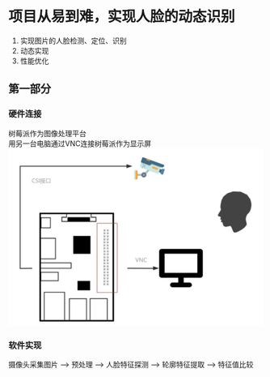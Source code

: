 # 项目从易到难，实现人脸的动态识别
1. 实现图片的人脸检测、定位、识别
2. 动态实现
3. 性能优化
## 第一部分
### 硬件连接  
树莓派作为图像处理平台  
用另一台电脑通过VNC连接树莓派作为显示屏  
![图片](./硬件连接.png)
### 软件实现  
摄像头采集图片 --> 预处理 --> 人脸特征探测 --> 轮廓特征提取 --> 特征值比较
